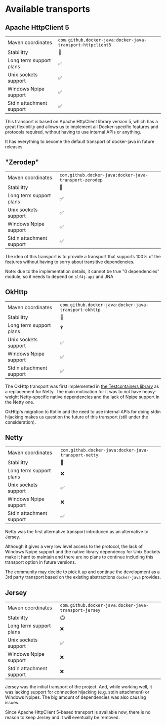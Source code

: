# Available transports

## Apache HttpClient 5
| | |
|---|---|
| Maven coordinates | `com.github.docker-java:docker-java-transport-httpclient5` |
| Stabilitty | 🙂|
| Long term support plans | ✅ |
| Unix sockets support | ✅ |
| Windows Npipe support | ✅ |
| Stdin attachment support | ✅ |

This transport is based on Apache HttpClient library version 5, which has a great flexibility and allows us to implement all Docker-specific features and protocols required, without having to use internal APIs or anything.

It has everything to become the default transport of docker-java in future releases.

## "Zerodep"
| | |
|---|---|
| Maven coordinates | `com.github.docker-java:docker-java-transport-zerodep` |
| Stabilitty | 🙂|
| Long term support plans | ✅ |
| Unix sockets support | ✅ |
| Windows Npipe support | ✅ |
| Stdin attachment support | ✅ |

The idea of this transport is to provide a transport that supports 100% of the features without having to sorry about transitive dependencies.

Note: due to the implementation details, it cannot be true "0 dependencies" module, so it needs to depend on `slf4j-api` and JNA.

## OkHttp
| | |
|---|---|
| Maven coordinates | `com.github.docker-java:docker-java-transport-okhttp` |
| Stabilitty | 🧐|
| Long term support plans | ❓ |
| Unix sockets support | ✅ |
| Windows Npipe support | ✅ |
| Stdin attachment support | ✅ |

The OkHttp transport was first implemented in [the Testcontainers library](http://github.com/testcontainers/testcontainers-java) as a replacement for Netty. The main motivation for it was to not have heavy-weight Netty-specific native dependencies and the lack of Npipe support in the Netty one.

OkHttp's migration to Kotlin and the need to use internal APIs for doing stdin hijacking makes us question the future of this transport (still under the consideration).

## Netty
| | |
|---|---|
| Maven coordinates | `com.github.docker-java:docker-java-transport-netty` |
| Stabilitty | 🧐|
| Long term support plans | ❌ |
| Unix sockets support | ✅ |
| Windows Npipe support | ❌ |
| Stdin attachment support | ✅ |

Netty was the first alternative transport introduced as an alternative to Jersey.

Although it gives a very low level access to the protocol, the lack of Windows Npipe support and the native library dependency for Unix Sockets make it hard to maintain and there are no plans to continue including this transport option in future versions.

The community may decide to pick it up and continue the development as a 3rd party transport based on the existing abstractions `docker-java` provides.

## Jersey
| | |
|---|---|
| Maven coordinates | `com.github.docker-java:docker-java-transport-jersey` |
| Stabilitty | 🙃|
| Long term support plans | ❌ |
| Unix sockets support | ✅ |
| Windows Npipe support | ❌ |
| Stdin attachment support | ❌ |

Jersey was the initial transport of the project. And, while working well, it was lacking support for connection hijacking (e.g. stdin attachment) or Windows Npipes.
The big amount of dependencies was also causing issues.

Since Apache HttpClient 5-based transport is available now, there is no reason to keep Jersey and it will eventually be removed.